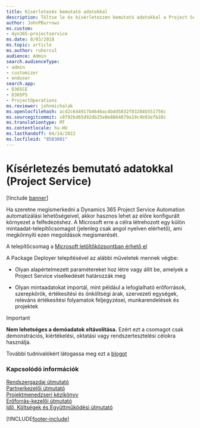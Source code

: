 ```yaml
---
title: Kísérletezés bemutató adatokkal
description: Töltse le és kísérletezzen bemutató adatokkal a Project Service Automation alkalmazáshoz.
author: JohnPBurrows
ms.custom:
- dyn365-projectservice
ms.date: 8/03/2018
ms.topic: article
ms.author: ruhercul
audience: Admin
search.audienceType:
- admin
- customizer
- enduser
search.app:
- D365CE
- D365PS
- ProjectOperations
ms.reviewer: johnmichalak
ms.openlocfilehash: acd2c644917b4646ac4bdd5832f03284b551756c
ms.sourcegitcommit: c0792bd65d92db25e0e8864879a19c4b93efb10c
ms.translationtype: MT
ms.contentlocale: hu-HU
ms.lasthandoff: 04/14/2022
ms.locfileid: "8583081"
---
```

# <a name="experiment-with-demo-data-project-service"></a>Kísérletezés bemutató adatokkal (Project Service)

[!include [banner](../includes/psa-now-project-operations.md)]

Ha szeretne megismerkedni a Dynamics 365 Project Service Automation automatizálási lehetőségeivel, akkor hasznos lehet az előre konfigurált környezet a felfedezéshez. A Microsoft erre a célra létrehozott egy külön mintaadat-telepítőcsomagot (jelenleg csak angol nyelven elérhető), ami megkönnyíti ezen megoldások megismerését. 

A telepítőcsomag a [Microsoft letöltőközpontban érhető el](https://go.microsoft.com/fwlink/?linkid=859966)  

A Package Deployer telepítésével az alábbi műveletek mennek végbe: 
  
-   Olyan alapértelmezett paramétereket hoz létre vagy állít be, amelyek a Project Service viselkedését határozzák meg  
  
-   Olyan mintaadatokat importál, mint például a lefoglalható erőforrások, szerepkörök, értékesítési és önköltségi árak, szervezeti egységek, releváns értékesítési folyamatok feljegyzései, munkarendelések és projektek    
  
> [!IMPORTANT]
> **Nem lehetséges a demóadatok eltávolítása.** Ezért ezt a csomagot csak demonstrációs, kiértékelési, oktatási vagy rendszertesztelési célokra használja.

További tudnivalókért látogassa meg ezt a [blogot](https://blogs.msdn.microsoft.com/crm/2017/10/24/microsoft-dynamics-365-for-field-service-and-project-service-automation-sample-data)





  
### <a name="see-also"></a>Kapcsolódó információk  
 [Rendszergazdai útmutató](../psa/admin-guide.md)   
 [Partnerkezelői útmutató](../psa/account-manager-guide.md)   
 [Projektmenedzseri kézikönyv](../psa/project-manager-guide.md)   
 [Erőforrás-kezelői útmutató](../psa/resource-manager-guide.md)   
 [Idő, Költségek és Együttműködési útmutató](../psa/time-expense-collaboration-guide.md)


[!INCLUDE[footer-include](../includes/footer-banner.md)]
